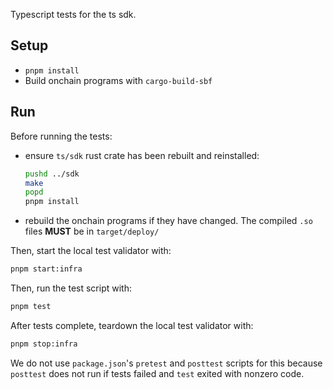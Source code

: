 Typescript tests for the ts sdk.

## Setup

- `pnpm install`
- Build onchain programs with `cargo-build-sbf`

## Run

Before running the tests:

- ensure `ts/sdk` rust crate has been rebuilt and reinstalled:
  ```sh
  pushd ../sdk
  make
  popd
  pnpm install
  ```
- rebuild the onchain programs if they have changed. The compiled `.so` files **MUST** be in `target/deploy/`

Then, start the local test validator with:

```sh
pnpm start:infra
```

Then, run the test script with:

```sh
pnpm test
```

After tests complete, teardown the local test validator with:

```sh
pnpm stop:infra
```

We do not use `package.json`'s `pretest` and `posttest` scripts for this because `posttest` does not run if tests failed and `test` exited with nonzero code.
